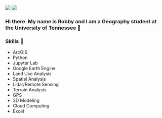 ![](https://img.shields.io/github/followers/rlape2?style=social)
[![](https://img.shields.io/badge/Robby's-LinkedIn-blue)](https://www.linkedin.com/in/robby-lape/)

### Hi there. My name is Robby and I am a Geography student at the University of Tennessee 📙

### Skills 🧰
* ArcGIS  
* Python 
* Jupyter Lab
* Google Earth Engine
* Land Use Analysis 
* Spatial Analysis 
* Lidar/Remote Sensing 
* Terrain Analysis
* GPS 
* 3D Modeling 
* Cloud Computing
* Excel


<!--
**rlape2/rlape2** is a ✨ _special_ ✨ repository because its `README.md` (this file) appears on your GitHub profile.

Here are some ideas to get you started:

- 🔭 I’m currently working on ...
- 🌱 I’m currently learning ...
- 👯 I’m looking to collaborate on ...
- 🤔 I’m looking for help with ...
- 💬 Ask me about ...
- 📫 How to reach me: ...
- 😄 Pronouns: ...
- ⚡ Fun fact: ...
-->
